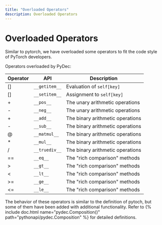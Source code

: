 ```yaml
---
title: "Overloaded Operators"
description: Overloaded Operators
---
```


# Overloaded Operators

Similar to pytorch, we have overloaded some operators to fit the code style of PyTorch developers.

Operators overloaded by PyDec:

| Operator | API           | Description                      |
| -------- | ------------- | -------------------------------- |
| []       | `__getitem__` | Evaluation of `self[key]`        |
| []       | `__setitem__` | Assignment to `self[key]`        |
| +        | `__pos__`     | The unary arithmetic operations  |
| -        | `__neg__`     | The unary arithmetic operations  |
| +        | `__add__`     | The binary arithmetic operations |
| -        | `__sub__`     | The binary arithmetic operations |
| @        | `__matmul__`  | The binary arithmetic operations |
| *        | `__mul__`     | The binary arithmetic operations |
| /        | `__truediv__` | The binary arithmetic operations |
| ==       | `__eq__`      | The "rich comparison" methods    |
| >        | `__gt__`      | The "rich comparison" methods    |
| <        | `__lt__`      | The "rich comparison" methods    |
| >=       | `__ge__`      | The "rich comparison" methods    |
| <=       | `__le__`      | The "rich comparison" methods    |

The behavior of these operators is similar to the definition of pytoch, but some of them have been added with additional functionality. Refer to {% include doc.html name="pydec.Composition()" path="pythonapi/pydec.Composition" %} for detailed definitions.